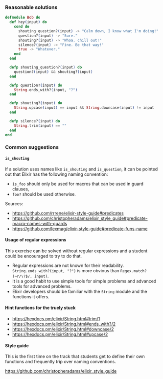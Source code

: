 ### Reasonable solutions

```elixir
defmodule Bob do
  def hey(input) do
    cond do
      shouting_question?(input) -> "Calm down, I know what I'm doing!"
      question?(input) -> "Sure."
      shouting?(input) -> "Whoa, chill out!"
      silence?(input) -> "Fine. Be that way!"
      true -> "Whatever."
    end
  end

  defp shouting_question?(input) do
    question?(input) && shouting?(input)
  end

  defp question?(input) do
    String.ends_with?(input, "?")
  end

  defp shouting?(input) do
    String.upcase(input) == input && String.downcase(input) != input
  end

  defp silence?(input) do
    String.trim(input) == ""
  end
end
```

### Common suggestions

#### `is_shouting`

If a solution uses names like `is_shouting` and `is_question`,
it can be pointed out that Elixir has the following naming convention:
- `is_foo` should only be used for macros that can be used in guard clauses,
- `foo?` should be used otherwise.

Sources:
- https://github.com/rrrene/elixir-style-guide#predicates
- https://github.com/christopheradams/elixir_style_guide#predicate-macro-names-with-guards
- https://github.com/lexmag/elixir-style-guide#predicate-funs-name

#### Usage of regular expressions

This exercise can be solved without regular expressions and a student could be encouraged to try to do that.
 - Regular expressions are not known for their readability. `String.ends_with?(input, "?")` is more obvious than `Regex.match?(~r/\?$/, input)`.
 - It is a good habit to use simple tools for simple problems and advanced tools for advanced problems.
 - Elixir developers should be familiar with the `String` module and the functions it offers.

#### Hint functions for the truely stuck

- https://hexdocs.pm/elixir/String.html#trim/1
- https://hexdocs.pm/elixir/String.html#ends_with?/2
- https://hexdocs.pm/elixir/String.html#downcase/2
- https://hexdocs.pm/elixir/String.html#upcase/2

#### Style guide

This is the first time on the track that students get to define their own functions and frequently trip over naming conventions.

https://github.com/christopheradams/elixir_style_guide
